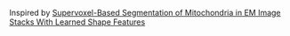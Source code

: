 Inspired by [Supervoxel-Based Segmentation of Mitochondria in
EM Image Stacks With Learned Shape Features](https://ieeexplore.ieee.org/stamp/stamp.jsp?tp=&arnumber=6044718)
